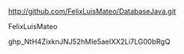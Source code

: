 http://github.com/FelixLuisMateo/DatabaseJava.git

FelixLuisMateo

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
